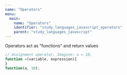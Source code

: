 ```yaml
---
name: "Operators"
menu:
  main:
    name: "Operators"
    identifier: "study_languages_javascript_operators"
    parent: "study_languages_javascript"
---
```


Operators act as "functions" and return values

```javascript
// Assignment operator. Imagine: a = 10;
function =(variable, expression){
}
function(a, 10);
```
